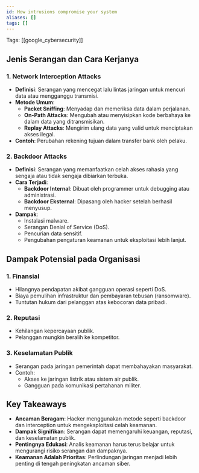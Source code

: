 ```yaml
---
id: How intrusions compromise your system
aliases: []
tags: []
---
```


Tags: [[google_cybersecurity]]

## Jenis Serangan dan Cara Kerjanya

### 1. Network Interception Attacks

- **Definisi**: Serangan yang mencegat lalu lintas jaringan untuk mencuri data atau mengganggu transmisi.
- **Metode Umum**:
  - **Packet Sniffing**: Menyadap dan memeriksa data dalam perjalanan.
  - **On-Path Attacks**: Mengubah atau menyisipkan kode berbahaya ke dalam data yang ditransmisikan.
  - **Replay Attacks**: Mengirim ulang data yang valid untuk menciptakan akses ilegal.
- **Contoh**: Perubahan rekening tujuan dalam transfer bank oleh pelaku.

### 2. Backdoor Attacks

- **Definisi**: Serangan yang memanfaatkan celah akses rahasia yang sengaja atau tidak sengaja dibiarkan terbuka.
- **Cara Terjadi**:
  - **Backdoor Internal**: Dibuat oleh programmer untuk debugging atau administrasi.
  - **Backdoor Eksternal**: Dipasang oleh hacker setelah berhasil menyusup.
- **Dampak**:
  - Instalasi malware.
  - Serangan Denial of Service (DoS).
  - Pencurian data sensitif.
  - Pengubahan pengaturan keamanan untuk eksploitasi lebih lanjut.

## Dampak Potensial pada Organisasi

### 1. Finansial

- Hilangnya pendapatan akibat gangguan operasi seperti DoS.
- Biaya pemulihan infrastruktur dan pembayaran tebusan (ransomware).
- Tuntutan hukum dari pelanggan atas kebocoran data pribadi.

### 2. Reputasi

- Kehilangan kepercayaan publik.
- Pelanggan mungkin beralih ke kompetitor.

### 3. Keselamatan Publik

- Serangan pada jaringan pemerintah dapat membahayakan masyarakat.
- Contoh:
  - Akses ke jaringan listrik atau sistem air publik.
  - Gangguan pada komunikasi pertahanan militer.

## Key Takeaways

- **Ancaman Beragam**: Hacker menggunakan metode seperti backdoor dan interception untuk mengeksploitasi celah keamanan.
- **Dampak Signifikan**: Serangan dapat memengaruhi keuangan, reputasi, dan keselamatan publik.
- **Pentingnya Edukasi**: Analis keamanan harus terus belajar untuk mengurangi risiko serangan dan dampaknya.
- **Keamanan Adalah Prioritas**: Perlindungan jaringan menjadi lebih penting di tengah peningkatan ancaman siber.
